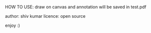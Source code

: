 HOW TO USE:
draw on canvas and annotation will be saved in test.pdf


author: shiv kumar
licence: open source 

enjoy :)
